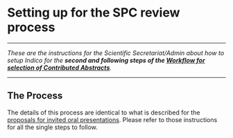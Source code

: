 # Setting up for the SPC review process

---

*These are the instructions for the Scientific Secretariat/Admin about how to setup Indico for the **second and following steps of the [Workflow for selection of Contributed Abstracts](intro.md#normal-ipac-workflow)**.*

---

## The Process

The details of this process are identical to what is described for the [proposals for invited oral presentations](../InvitedOrals/SSSPCsetup.md). Please refer to those instructions for all the single steps to follow.
